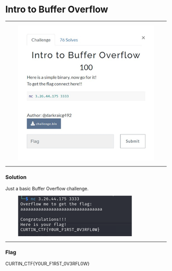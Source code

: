 # Intro to Buffer Overflow

***

<figure><img src="../../../.gitbook/assets/image (1) (1) (1) (1) (1).png" alt=""><figcaption></figcaption></figure>

***

### Solution

Just a basic Buffer Overflow challenge.

<figure><img src="../../../.gitbook/assets/image (1) (1) (1) (1) (1) (1).png" alt=""><figcaption></figcaption></figure>

***

### Flag

CURTIN\_CTF{Y0UR\_F1R5T\_0V3RFL0W}
